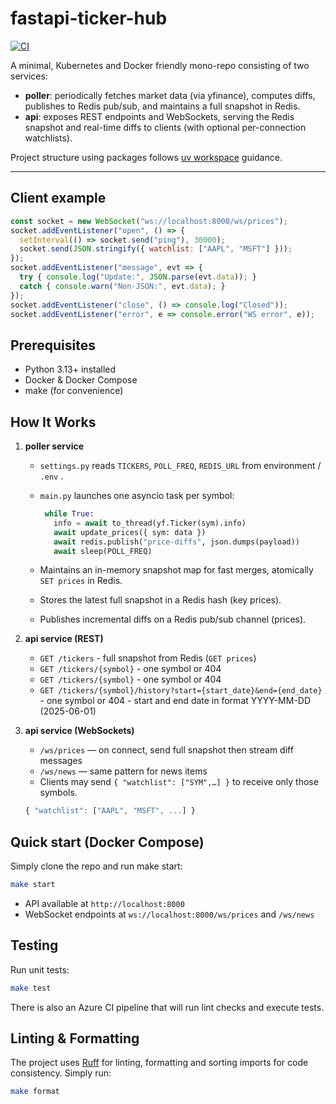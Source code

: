 # fastapi-ticker-hub

[![CI](https://github.com/ettysekhon/fastapi-ticker-hub/actions/workflows/ci.yml/badge.svg)](https://github.com/ettysekhon/fastapi-ticker-hub/actions/workflows/ci.yml)

A minimal, Kubernetes and Docker friendly mono-repo consisting of two services:

- **poller**: periodically fetches market data (via yfinance), computes diffs, publishes to Redis pub/sub, and maintains a full snapshot in Redis.  
- **api**: exposes REST endpoints and WebSockets, serving the Redis snapshot and real-time diffs to clients (with optional per-connection watchlists).

Project structure using packages follows [uv workspace](https://docs.astral.sh/uv/concepts/projects/workspaces/) guidance.

---

## Client example

```js
const socket = new WebSocket("ws://localhost:8000/ws/prices");
socket.addEventListener("open", () => {
  setInterval(() => socket.send("ping"), 30000);
  socket.send(JSON.stringify({ watchlist: ["AAPL", "MSFT"] }));
});
socket.addEventListener("message", evt => {
  try { console.log("Update:", JSON.parse(evt.data)); }
  catch { console.warn("Non-JSON:", evt.data); }
});
socket.addEventListener("close", () => console.log("Closed"));
socket.addEventListener("error", e => console.error("WS error", e));
```

## Prerequisites

- Python 3.13+ installed
- Docker & Docker Compose
- make (for convenience)

## How It Works

1. **poller service**  
   - `settings.py` reads `TICKERS`, `POLL_FREQ`, `REDIS_URL` from environment / `.env`  .
   - `main.py` launches one asyncio task per symbol:

     ```python
      while True:
        info = await to_thread(yf.Ticker(sym).info)
        await update_prices({ sym: data })
        await redis.publish("price-diffs", json.dumps(payload))
        await sleep(POLL_FREQ)
     ```

   - Maintains an in-memory snapshot map for fast merges, atomically `SET prices` in Redis.
   - Stores the latest full snapshot in a Redis hash (key prices).
   - Publishes incremental diffs on a Redis pub/sub channel (prices).

2. **api service (REST)**
   - `GET /tickers` - full snapshot from Redis (`GET prices`)
   - `GET /tickers/{symbol}` - one symbol or 404
   - `GET /tickers/{symbol}` - one symbol or 404
   - `GET /tickers/{symbol}/history?start={start_date}&end={end_date}` - one symbol or 404 - start and end date in format YYYY-MM-DD (2025-06-01)

3. **api service (WebSockets)**
    - `/ws/prices` — on connect, send full snapshot then stream diff messages
    - `/ws/news`   — same pattern for news items
    - Clients may send `{ "watchlist": ["SYM",…] }` to receive only those symbols.

    ```javascript
    { "watchlist": ["AAPL", "MSFT", ...] }
    ```

## Quick start (Docker Compose)

Simply clone the repo and run make start:

```bash
make start
```

- API available at `http://localhost:8000`
- WebSocket endpoints at `ws://localhost:8000/ws/prices` and `/ws/news`

## Testing

Run unit tests:

```bash
make test
```

There is also an Azure CI pipeline that will run lint checks and execute tests.

## Linting & Formatting

The project uses [Ruff](https://docs.astral.sh/ruff/) for linting, formatting and sorting imports for code consistency. Simply run:

```bash
make format
```
